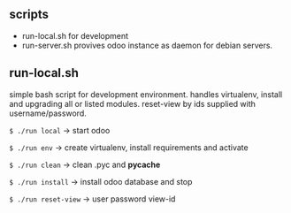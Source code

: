 scripts
-------

- run-local.sh for development
- run-server.sh provives odoo instance as daemon for debian servers.

run-local.sh
------------
simple bash script for development environment. handles virtualenv, install and upgrading all or listed modules.
reset-view by ids supplied with username/password.

`$ ./run local` -> start odoo

`$ ./run env`   -> create virtualenv, install requirements and activate

`$ ./run clean` -> clean .pyc and __pycache__

`$ ./run install` -> install odoo database and stop

`$ ./run reset-view` -> user password view-id
